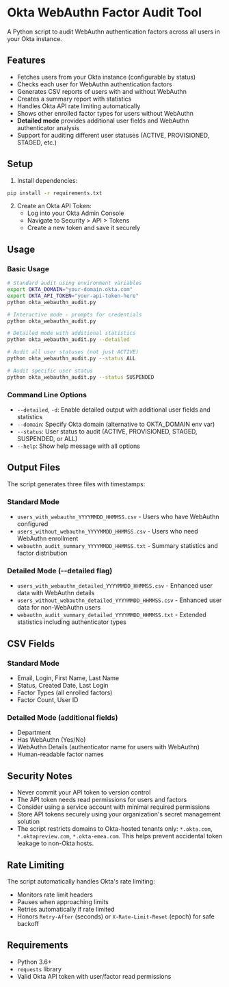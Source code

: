# Okta WebAuthn Factor Audit Tool

A Python script to audit WebAuthn authentication factors across all users in your Okta instance.

## Features

- Fetches users from your Okta instance (configurable by status)
- Checks each user for WebAuthn authentication factors
- Generates CSV reports of users with and without WebAuthn
- Creates a summary report with statistics
- Handles Okta API rate limiting automatically
- Shows other enrolled factor types for users without WebAuthn
- **Detailed mode** provides additional user fields and WebAuthn authenticator analysis
- Support for auditing different user statuses (ACTIVE, PROVISIONED, STAGED, etc.)

## Setup

1. Install dependencies:
```bash
pip install -r requirements.txt
```

2. Create an Okta API Token:
   - Log into your Okta Admin Console
   - Navigate to Security > API > Tokens
   - Create a new token and save it securely

## Usage

### Basic Usage

```bash
# Standard audit using environment variables
export OKTA_DOMAIN="your-domain.okta.com"
export OKTA_API_TOKEN="your-api-token-here"
python okta_webauthn_audit.py

# Interactive mode - prompts for credentials
python okta_webauthn_audit.py

# Detailed mode with additional statistics
python okta_webauthn_audit.py --detailed

# Audit all user statuses (not just ACTIVE)
python okta_webauthn_audit.py --status ALL

# Audit specific user status
python okta_webauthn_audit.py --status SUSPENDED
```

### Command Line Options

- `--detailed`, `-d`: Enable detailed output with additional user fields and statistics
- `--domain`: Specify Okta domain (alternative to OKTA_DOMAIN env var)
- `--status`: User status to audit (ACTIVE, PROVISIONED, STAGED, SUSPENDED, or ALL)
- `--help`: Show help message with all options

## Output Files

The script generates three files with timestamps:

### Standard Mode
- `users_with_webauthn_YYYYMMDD_HHMMSS.csv` - Users who have WebAuthn configured
- `users_without_webauthn_YYYYMMDD_HHMMSS.csv` - Users who need WebAuthn enrollment
- `webauthn_audit_summary_YYYYMMDD_HHMMSS.txt` - Summary statistics and factor distribution

### Detailed Mode (--detailed flag)
- `users_with_webauthn_detailed_YYYYMMDD_HHMMSS.csv` - Enhanced user data with WebAuthn details
- `users_without_webauthn_detailed_YYYYMMDD_HHMMSS.csv` - Enhanced user data for non-WebAuthn users
- `webauthn_audit_summary_detailed_YYYYMMDD_HHMMSS.txt` - Extended statistics including authenticator types

## CSV Fields

### Standard Mode
- Email, Login, First Name, Last Name
- Status, Created Date, Last Login
- Factor Types (all enrolled factors)
- Factor Count, User ID

### Detailed Mode (additional fields)
- Department
- Has WebAuthn (Yes/No)
- WebAuthn Details (authenticator name for users with WebAuthn)
- Human-readable factor names

## Security Notes

- Never commit your API token to version control
- The API token needs read permissions for users and factors
- Consider using a service account with minimal required permissions
- Store API tokens securely using your organization's secret management solution
- The script restricts domains to Okta-hosted tenants only: `*.okta.com`, `*.oktapreview.com`, `*.okta-emea.com`. This helps prevent accidental token leakage to non-Okta hosts.

## Rate Limiting

The script automatically handles Okta's rate limiting:
- Monitors rate limit headers
- Pauses when approaching limits
- Retries automatically if rate limited
- Honors `Retry-After` (seconds) or `X-Rate-Limit-Reset` (epoch) for safe backoff

## Requirements

- Python 3.6+
- `requests` library
- Valid Okta API token with user/factor read permissions
